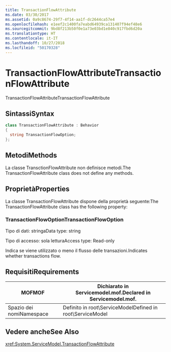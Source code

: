 ```yaml
---
title: TransactionFlowAttribute
ms.date: 03/30/2017
ms.assetid: 0a9c8674-29f7-4f14-aa1f-dc2644ca57e4
ms.openlocfilehash: e1eef2c1400fa7eabd64939ca131407f94ef48e6
ms.sourcegitcommit: 9bd8f213b50f0e1a73e03bd1e840c917fbd6d20a
ms.translationtype: HT
ms.contentlocale: it-IT
ms.lasthandoff: 10/27/2018
ms.locfileid: "50170328"
---
```

# <a name="transactionflowattribute"></a><span data-ttu-id="e94b5-102">TransactionFlowAttribute</span><span class="sxs-lookup"><span data-stu-id="e94b5-102">TransactionFlowAttribute</span></span>
<span data-ttu-id="e94b5-103">TransactionFlowAttribute</span><span class="sxs-lookup"><span data-stu-id="e94b5-103">TransactionFlowAttribute</span></span>  
  
## <a name="syntax"></a><span data-ttu-id="e94b5-104">Sintassi</span><span class="sxs-lookup"><span data-stu-id="e94b5-104">Syntax</span></span>  
  
```csharp
class TransactionFlowAttribute : Behavior  
{  
  string TransactionFlowOption;  
};  
```  
  
## <a name="methods"></a><span data-ttu-id="e94b5-105">Metodi</span><span class="sxs-lookup"><span data-stu-id="e94b5-105">Methods</span></span>  
 <span data-ttu-id="e94b5-106">La classe TransctionFlowAttribute non definisce metodi.</span><span class="sxs-lookup"><span data-stu-id="e94b5-106">The TransactionFlowAttribute class does not define any methods.</span></span>  
  
## <a name="properties"></a><span data-ttu-id="e94b5-107">Proprietà</span><span class="sxs-lookup"><span data-stu-id="e94b5-107">Properties</span></span>  
 <span data-ttu-id="e94b5-108">La classe TransactionFlowAttribute dispone della proprietà seguente:</span><span class="sxs-lookup"><span data-stu-id="e94b5-108">The TransactionFlowAttribute class has the following property:</span></span>  
  
### <a name="transactionflowoption"></a><span data-ttu-id="e94b5-109">TransactionFlowOption</span><span class="sxs-lookup"><span data-stu-id="e94b5-109">TransactionFlowOption</span></span>  
 <span data-ttu-id="e94b5-110">Tipo di dati: stringa</span><span class="sxs-lookup"><span data-stu-id="e94b5-110">Data type: string</span></span>  
  
 <span data-ttu-id="e94b5-111">Tipo di accesso: sola lettura</span><span class="sxs-lookup"><span data-stu-id="e94b5-111">Access type: Read-only</span></span>  
  
 <span data-ttu-id="e94b5-112">Indica se viene utilizzato o meno il flusso delle transazioni.</span><span class="sxs-lookup"><span data-stu-id="e94b5-112">Indicates whether transactions flow.</span></span>  
  
## <a name="requirements"></a><span data-ttu-id="e94b5-113">Requisiti</span><span class="sxs-lookup"><span data-stu-id="e94b5-113">Requirements</span></span>  
  
|<span data-ttu-id="e94b5-114">MOF</span><span class="sxs-lookup"><span data-stu-id="e94b5-114">MOF</span></span>|<span data-ttu-id="e94b5-115">Dichiarato in Servicemodel.mof.</span><span class="sxs-lookup"><span data-stu-id="e94b5-115">Declared in Servicemodel.mof.</span></span>|  
|---------|-----------------------------------|  
|<span data-ttu-id="e94b5-116">Spazio dei nomi</span><span class="sxs-lookup"><span data-stu-id="e94b5-116">Namespace</span></span>|<span data-ttu-id="e94b5-117">Definito in root\ServiceModel</span><span class="sxs-lookup"><span data-stu-id="e94b5-117">Defined in root\ServiceModel</span></span>|  
  
## <a name="see-also"></a><span data-ttu-id="e94b5-118">Vedere anche</span><span class="sxs-lookup"><span data-stu-id="e94b5-118">See Also</span></span>  
 <xref:System.ServiceModel.TransactionFlowAttribute>
